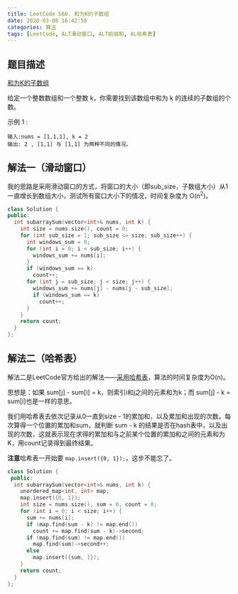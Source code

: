 ```yaml
---
title: LeetCode 560. 和为K的子数组
date: 2020-03-08 16:42:50
categories: 算法
tags: [LeetCode, ALT滑动窗口, ALT前缀和, AL哈希表]
---
```

## 题目描述

[和为K的子数组](https://leetcode-cn.com/problems/subarray-sum-equals-k/)

给定一个整数数组和一个整数 k，你需要找到该数组中和为 k 的连续的子数组的个数。

示例 1 :

```
输入:nums = [1,1,1], k = 2
输出: 2 , [1,1] 与 [1,1] 为两种不同的情况。
```

## 解法一（滑动窗口）

我的思路是采用滑动窗口的方式，将窗口的大小（即sub_size，子数组大小）从1一直增长到数组大小，测试所有窗口大小下的情况，时间复杂度为 O(n<sup>2</sup>)。

``` C++
class Solution {
public:
  int subarraySum(vector<int>& nums, int k) {
    int size = nums.size(), count = 0;
    for (int sub_size = 1; sub_size <= size; sub_size++) {
      int windows_sum = 0;
      for (int i = 0; i < sub_size; i++) {
        windows_sum += nums[i];
      }
      if (windows_sum == k)
        count++;
      for (int j = sub_size; j < size; j++) {
        windows_sum += nums[j] - nums[j - sub_size];
        if (windows_sum == k)
          count++;
      }
    }
    return count;
  }
};
```

## 解法二（哈希表）

解法二是LeetCode官方给出的解法——[采用哈希表](https://leetcode-cn.com/problems/subarray-sum-equals-k/solution/he-wei-kde-zi-shu-zu-by-leetcode/)，算法的时间复杂度为O(n)。

思想是：如果 sum[j] - sum[i] = k，则索引i和j之间的元素和为k；而 sum[j] - k = sum[i]也是一样的意思。

我们用哈希表去依次记录从0一直到size - 1的累加和，以及累加和出现的次数。每次算得一个位置的累加和sum，就判断 sum - k 的结果是否在hash表中，以及出现的次数，这就表示现在求得的累加和与之前某个位置的累加和之间的元素和为K，用count记录得到最终结果。

**注意**哈希表一开始要 `map.insert({0, 1});`，这步不能忘了。

``` C++
class Solution {
 public:
  int subarraySum(vector<int>& nums, int k) {
    unordered_map<int, int> map;
    map.insert({0, 1});
    int size = nums.size(), sum = 0, count = 0;
    for (int i = 0; i < size; i++) {
      sum += nums[i];
      if (map.find(sum - k) != map.end())
        count += map.find(sum - k)->second;
      if (map.find(sum) != map.end())
        map.find(sum)->second++;
      else
        map.insert({sum, 1});
    }
    return count;
  }
};
```
